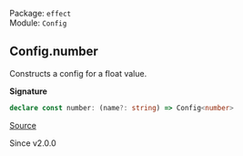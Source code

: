 Package: `effect`<br />
Module: `Config`<br />

## Config.number

Constructs a config for a float value.

**Signature**

```ts
declare const number: (name?: string) => Config<number>
```

[Source](https://github.com/Effect-TS/effect/tree/main/packages/effect/src/Config.ts#L169)

Since v2.0.0